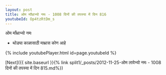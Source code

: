 ```yaml
---
layout: post
title: ओम माँथ्राभ्यो नमः - 1008 दिनों की तपस्या में दिन 816
youtubeId: Op4tzRtDm_s
---
```

 
 
 ओम माँथ्राभ्यो नमः  
 
 -  थोड्या काळासाठी माथ्रास कोण आहे 
 
  
 
  
 
 
 
 
 
 


{% include youtubePlayer.html id=page.youtubeId %}
 
[Next]({{ site.baseurl }}{% link  split1/_posts/2012-11-25-ओम लावेभ्यो नमः - 1008 दिनों की तपस्या में दिन 815.md%})
 
